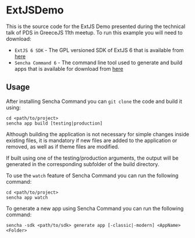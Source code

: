 # ExtJSDemo

This is the source code for the ExtJS Demo presented during the technical talk 
of PDS in GreeceJS 11th meetup. To run this example you will need to download:

 - `ExtJS 6 SDK` - The GPL versioned SDK of ExtJS 6 that is available from 
 [here](http://cdn.sencha.com/ext/gpl/ext-6.0.0-gpl.zip)
 - `Sencha Command 6` - The command line tool used to generate and build apps 
 that is available for download from [here](https://www.sencha.com/products/extjs/cmd-download/)

## Usage
After installing Sencha Command you can `git clone` the code and build it
using: 

	cd <path/to/project>
	sencha app build [testing|production]

Although building the application is not necessary for simple changes inside
existing files, it is mandatory if new files are added to the application or
removed, as well as if theme files are modified.

If built using one of the testing/production arguments, the output will be 
generated in the corresponding subfolder of the build directory.

To use the `watch` feature of Sencha Command you can run the following command:

	cd <path/to/project>
	sencha app watch

To generate a new app using Sencha Command you can run the following command:

	sencha -sdk <path/to/sdk> generate app [-classic|-modern] <AppName> <Folder>

